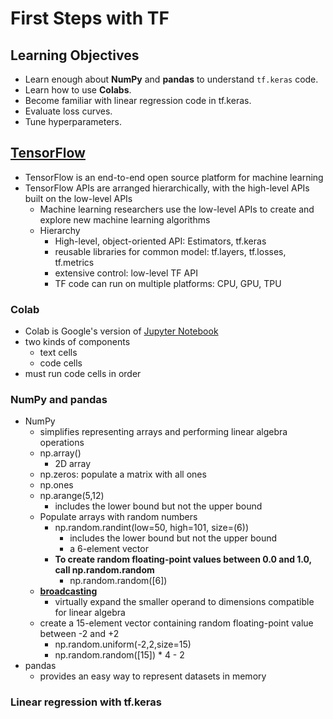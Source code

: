 # First Steps with TF

## Learning Objectives

* Learn enough about **NumPy** and **pandas** to understand ```tf.keras``` code.
* Learn how to use **Colabs**.
* Become familiar with linear regression code in tf.keras.
* Evaluate loss curves.
* Tune hyperparameters.

## [TensorFlow](https://www.tensorflow.org/)

* TensorFlow is an end-to-end open source platform for machine learning
* TensorFlow APIs are arranged hierarchically, with the high-level APIs built on the low-level APIs
  * Machine learning researchers use the low-level APIs to create and explore new machine learning algorithms
  * Hierarchy
    * High-level, object-oriented API: Estimators, tf.keras
    * reusable libraries for common model: tf.layers, tf.losses, tf.metrics
    * extensive control: low-level TF API
    * TF code can run on multiple platforms: CPU, GPU, TPU

### Colab

* Colab is Google's version of [Jupyter Notebook](https://jupyter.org/)
* two kinds of components
  * text cells
  * code cells
* must run code cells in order

### NumPy and pandas

* NumPy
  * simplifies representing arrays and performing linear algebra operations
  * np.array()
    * 2D array
  * np.zeros: populate a matrix with all ones
  * np.ones
  * np.arange(5,12)
    * includes the lower bound but not the upper bound
  * Populate arrays with random numbers
    * np.random.randint(low=50, high=101, size=(6))
      * includes the lower bound but not the upper bound
      * a 6-element vector
    * **To create random floating-point values between 0.0 and 1.0, call np.random.random**
      * np.random.random([6])
  * [**broadcasting**](https://developers.google.com/machine-learning/glossary/#broadcasting)
    * virtually expand the smaller operand to dimensions compatible for linear algebra
  * create a 15-element vector containing random floating-point value between -2 and +2
    * np.random.uniform(-2,2,size=15)
    * np.random.random([15]) * 4 - 2
* pandas
  * provides an easy way to represent datasets in memory

### Linear regression with tf.keras
